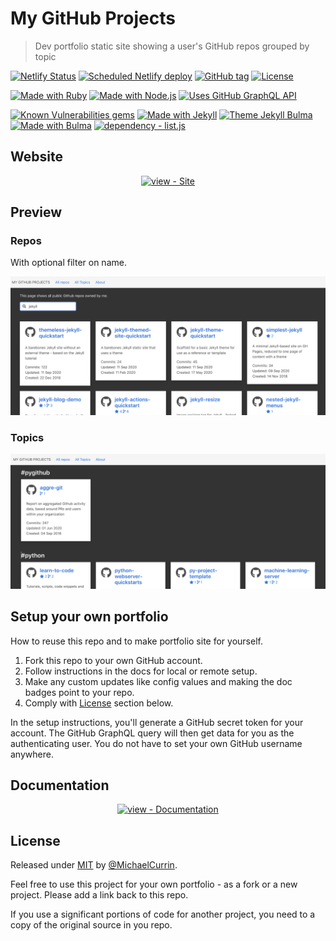 # My GitHub Projects
> Dev portfolio static site showing a user's GitHub repos grouped by topic

[![Netlify Status](https://api.netlify.com/api/v1/badges/43e6a441-a21b-4672-84be-e182a337e4cc/deploy-status)](https://app.netlify.com/sites/michael-currin/deploys)
[![Scheduled Netlify deploy](https://github.com/MichaelCurrin/my-github-projects/workflows/Scheduled%20Netlify%20deploy/badge.svg)](https://github.com/MichaelCurrin/my-github-projects/actions?query=workflow:"Scheduled+Netlify+deploy")
[![GitHub tag](https://img.shields.io/github/tag/MichaelCurrin/my-github-projects?include_prereleases&sort=semver)](https://github.com/MichaelCurrin/my-github-projects/releases/)
[![License](https://img.shields.io/badge/License-MIT-blue)](#license)

[![Made with Ruby](https://img.shields.io/badge/Ruby->=2.6-blue?logo=ruby)](https://www.ruby-lang.org)
[![Made with Node.js](https://img.shields.io/badge/Node.js->=12-blue?logo=javascript)](https://nodejs.org/)
[![Uses GitHub GraphQL API](https://img.shields.io/badge/Uses-GitHub_GraphQL_API-blue?logo=graphql)](https://developer.github.com/v4/)

[![Known Vulnerabilities gems](https://snyk.io/test/github/MichaelCurrin/my-github-projects/badge.svg?targetFile=Gemfile.lock)](https://snyk.io/test/github/MichaelCurrin/my-github-projects?targetFile=Gemfile.lock)
[![Made with Jekyll](https://img.shields.io/badge/jekyll-4.x-blue?logo=jekyll)](https://jekyllrb.com)
[![Theme Jekyll Bulma](https://img.shields.io/badge/Theme-jekyll--bulma-blue)](https://github.com/jekyll-octopod/jekyll-bulma)
[![Made with Bulma](https://img.shields.io/badge/Made_with-Bulma-blue?logo=bulma)](https://bulma.io/)
[![dependency - list.js](https://img.shields.io/badge/dependency-list.js-blue)](https://www.npmjs.com/package/list.js)


## Website

<div align="center">

[![view - Site](https://img.shields.io/badge/View_site-My_GitHub_Projects-2ea44f?style=for-the-badge&logo=netlify)](https://michael-currin.netlify.app)

</div>


## Preview

### Repos

With optional filter on name.

[![Sample screenshot 1](/sample-1.png)](https://michael-currin.netlify.app/repos/)

### Topics

[![Sample screenshot 2](/sample-2.png)](https://michael-currin.netlify.app/topics/)


## Setup your own portfolio

How to reuse this repo and to make portfolio site for yourself.

1. Fork this repo to your own GitHub account.
2. Follow instructions in the docs for local or remote setup.
3. Make any custom updates like config values and making the doc badges point to your repo.
4. Comply with [License](#license) section below.

In the setup instructions, you'll generate a GitHub secret token for your account. The GitHub GraphQL query will then get data for you as the authenticating user. You do not have to set your own GitHub username anywhere.


## Documentation

<div align="center">

[![view - Documentation](https://img.shields.io/badge/view-Documentation-blue?style=for-the-badge)](/docs/)

</div>


## License

Released under [MIT](/LICENSE) by [@MichaelCurrin](https://github.com/MichaelCurrin).

Feel free to use this project for your own portfolio - as a fork or a new project. Please add a link back to this repo.

If you use a significant portions of code for another project, you need to a copy of the original source in you repo.
